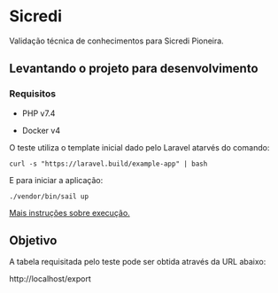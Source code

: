 # Sicredi

Validação técnica de conhecimentos para Sicredi Pioneira.

## Levantando o projeto para desenvolvimento
### Requisitos

- PHP v7.4

- Docker v4

O teste utiliza o template inicial dado pelo Laravel atarvés do comando:

```
curl -s "https://laravel.build/example-app" | bash
```

E para iniciar a aplicação:

```
./vendor/bin/sail up
```

[Mais instruções sobre execução.](https://laravel.com/docs/8.x/installation)

## Objetivo

A tabela requisitada pelo teste pode ser obtida através da URL abaixo:

http://localhost/export
